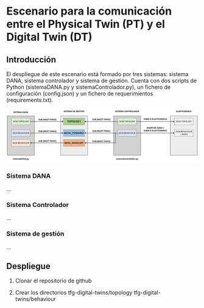 # Escenario para la comunicación entre el Physical Twin (PT) y el Digital Twin (DT)
## Introducción
El despliegue de este escenario está formado por tres sistemas: sistema DANA, sistema controlador y sistema de gestión. 
Cuenta con dos scripts de Python (sistemaDANA.py y sistemaControlador.py), un fichero de configuración (config.json) y un fichero de requerimientos (requirements.txt).

![Diagrama del escenario](assets/images/escenario.png)

### Sistema DANA
...

### Sistema Controlador
...

### Sistema de gestión
...

## Despliegue

1. Clonar el repositorio de github

2. Crear los directorios 
    tfg-digital-twins/topology
    tfg-digital-twins/behaviour
